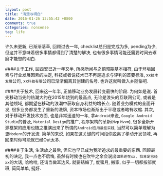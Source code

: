 ```yaml
---
layout: post
title: "清楚与明白"
date: 2016-01-26 13:55:42 +0800
comments: true
categories: nonsense
tag: life
---
```


许久未更新, 已渐渐落草, 回顾过去一年, checklist总归是完成为多, pending为少, 但这并不意味着很多事情都得到了清楚的解决, 也有很多事情可能还需要时间去琢磨才能想的明白.

####关于工作,
回西安已近一年又半, 所感所闻与之前预期基本相符, 由于环境因素与行业发展因素的决定, 科技或者说技术已不再是追求与评判的首要标准, xx`技术发展`公司, xx`科技有限`公司已渐渐偏离其创建的名号. 也许这就叫做入乡随俗吧.

####关于技术,
回来这一年半, 正值移动业务发展转变最快的阶段. 为何如是说.
首先移动当先的热潮大约在2015年烧到的最高点, 无论是浪头的互联网公司, 或者是其他领域, 都期望在移动的浪潮中获取自身利益的增长点. 随着业务模式的全面开发, 很多业务都发生了重新的洗牌, 资本市场也渐渐出于平稳或者略有收缩.
其次, 对于移动开发技术方面, 也是非常迅速的一年, 拿`Android`来说, `Google Android Studio`的普及, `Material Design`的推广, 程序架构的革新(`Mvp` `Mvvm`), 很多全新开源框架的应用也随之推演出来了所谓的`Android应用最佳实践`, 当然可以简单理解为更`Modern`的开发流. 简单的来说, 如果在这关键的时间段你脱离了移动开发领域, 再回来时你可能就已经Out太多.

####关于生活,
生活放之最后, 但它也早已成为我所追求的最重要的东西. 回顾最初的决定, 我一点也不后悔, 虽然有时候也在吹牛之余会说出`如果还在xx, 我肯定已经xx`的大话, 哈哈哈, 还请当做耳边风.
就要结婚了, 度蜜月, 搬家, 似乎一切都按部就班, 简简单单, 挺好.
